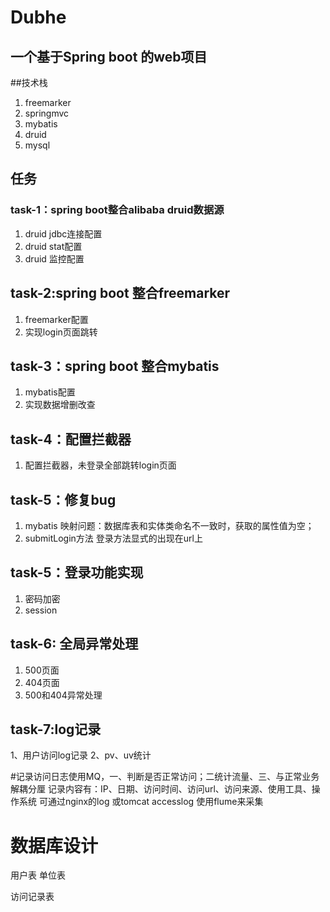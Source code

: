 # Dubhe
## 一个基于Spring boot 的web项目

##技术栈
1. freemarker
2. springmvc
3. mybatis
4. druid
5. mysql

## 任务
### task-1：spring boot整合alibaba druid数据源
1. druid jdbc连接配置
2. druid stat配置
3. druid 监控配置
## task-2:spring boot 整合freemarker
1. freemarker配置
2. 实现login页面跳转
## task-3：spring boot 整合mybatis
1. mybatis配置
2. 实现数据增删改查
## task-4：配置拦截器
1. 配置拦截器，未登录全部跳转login页面
## task-5：修复bug
1. mybatis 映射问题：数据库表和实体类命名不一致时，获取的属性值为空；
2. submitLogin方法 登录方法显式的出现在url上
## task-5：登录功能实现
1. 密码加密
2. session
## task-6: 全局异常处理
1. 500页面
2. 404页面
3. 500和404异常处理
## task-7:log记录
1、用户访问log记录
2、pv、uv统计

#记录访问日志使用MQ，一、判断是否正常访问；二统计流量、三、与正常业务解耦分厘
记录内容有：IP、日期、访问时间、访问url、访问来源、使用工具、操作系统
可通过nginx的log 或tomcat accesslog 使用flume来采集

# 数据库设计
用户表
单位表

访问记录表

##